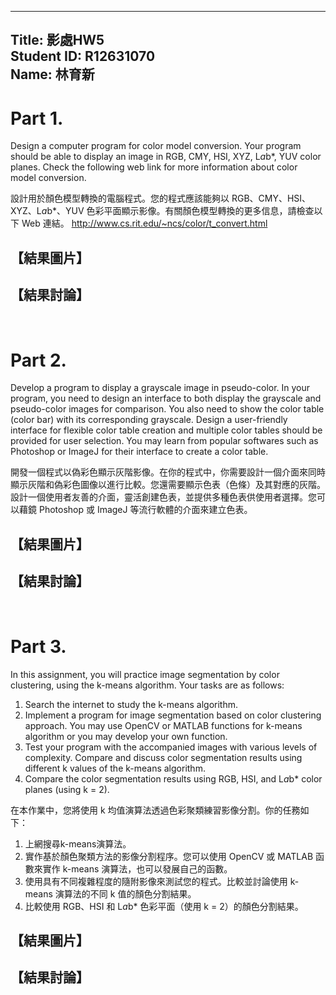 
<!-- title: 影處HW5 -->
---
Title: 影處HW5  
Student ID: R12631070  
Name: 林育新  
---

# Part 1. 
Design a computer program for color model conversion. Your program should be able to display an image in RGB, CMY, HSI, XYZ, L*a*b*, YUV color planes. Check the following web link for more information about color model conversion.

設計用於顏色模型轉換的電腦程式。您的程式應該能夠以 RGB、CMY、HSI、XYZ、L*a*b*、YUV 色彩平面顯示影像。有關顏色模型轉換的更多信息，請檢查以下 Web 連結。
http://www.cs.rit.edu/~ncs/color/t_convert.html

## 【結果圖片】
<!-- <div style="text-align: center;">
  <img src="readme_figure/image.png" alt="alt text" style="max-width: 100%;">
  <img src="readme_figure/image-1.png" alt="alt text" style="max-width: 100%;">
</div> -->

## 【結果討論】
 

<br/>

# Part 2. 
Develop a program to display a grayscale image in pseudo-color. In your program, you need to design an interface to both display the grayscale and pseudo-color images for comparison. You also need to show the color table (color bar) with its corresponding grayscale.
Design a user-friendly interface for flexible color table creation and multiple color tables should be provided for user selection. You may learn from popular softwares such as Photoshop or ImageJ for their interface to create a color table.

開發一個程式以偽彩色顯示灰階影像。在你的程式中，你需要設計一個介面來同時顯示灰階和偽彩色圖像以進行比較。您還需要顯示色表（色條）及其對應的灰階。
設計一個使用者友善的介面，靈活創建色表，並提供多種色表供使用者選擇。您可以藉鏡 Photoshop 或 ImageJ 等流行軟體的介面來建立色表。

## 【結果圖片】


## 【結果討論】


<br/>

# Part 3. 
In this assignment, you will practice image segmentation by color clustering, using the k-means algorithm. Your tasks are as follows:
1. Search the internet to study the k-means algorithm.
2. Implement a program for image segmentation based on color clustering approach. You may use OpenCV or MATLAB functions for k-means algorithm or you may develop your own function.
3. Test your program with the accompanied images with various levels of complexity. Compare and discuss color segmentation results using different k values of the k-means algorithm.
4. Compare the color segmentation results using RGB, HSI, and L*a*b* color planes (using k = 2).


在本作業中，您將使用 k 均值演算法透過色彩聚類練習影像分割。你的任務如下： 
1. 上網搜尋k-means演算法。
2. 實作基於顏色聚類方法的影像分割程序。您可以使用 OpenCV 或 MATLAB 函數來實作 k-means 演算法，也可以發展自己的函數。
3. 使用具有不同複雜程度的隨附影像來測試您的程式。比較並討論使用 k-means 演算法的不同 k 值的顏色分割結果。
4. 比較使用 RGB、HSI 和 L*a*b* 色彩平面（使用 k = 2）的顏色分割結果。



<!-- <br/> -->

## 【結果圖片】

## 【結果討論】

